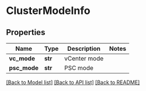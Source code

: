 # ClusterModeInfo

## Properties
Name | Type | Description | Notes
------------ | ------------- | ------------- | -------------
**vc_mode** | **str** | vCenter mode | 
**psc_mode** | **str** | PSC mode | 

[[Back to Model list]](../README.md#documentation-for-models) [[Back to API list]](../README.md#documentation-for-api-endpoints) [[Back to README]](../README.md)

